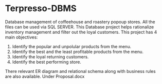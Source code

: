# Terpresso-DBMS
Database management of coffeehouse and roastery popoup stores.
All the files can be used via SQL SERVER.
This Database project helps rationalize inventory management and filter out the loyal customers.
This project has 4 main objectives:
1. Identify the popular and unpolular products from the menu.
2. Identify the best and the least profitable products from the menu.
3. Identify the loyal returning customers.
4. Identify the best performing store.

There relevant ER diagram and relational schema along with business rules are also available. Under Proposal.docx
